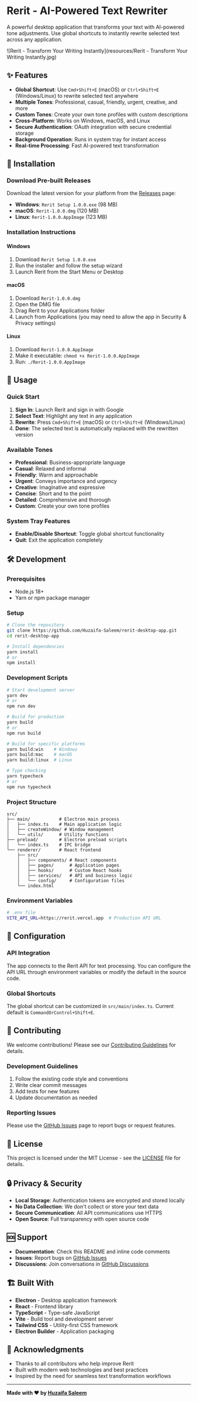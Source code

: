 # Rerit - AI-Powered Text Rewriter

A powerful desktop application that transforms your text with AI-powered tone adjustments. Use global shortcuts to instantly rewrite selected text across any application.

![Rerit - Transform Your Writing Instantly](resources/Rerit - Transform Your Writing Instantly.jpg)

## ✨ Features

- **Global Shortcut**: Use `Cmd+Shift+E` (macOS) or `Ctrl+Shift+E` (Windows/Linux) to rewrite selected text anywhere
- **Multiple Tones**: Professional, casual, friendly, urgent, creative, and more
- **Custom Tones**: Create your own tone profiles with custom descriptions
- **Cross-Platform**: Works on Windows, macOS, and Linux
- **Secure Authentication**: OAuth integration with secure credential storage
- **Background Operation**: Runs in system tray for instant access
- **Real-time Processing**: Fast AI-powered text transformation

## 🚀 Installation

### Download Pre-built Releases

Download the latest version for your platform from the [Releases](https://github.com/Huzaifa-Saleem/rerit-desktop-app/releases) page:

- **Windows**: `Rerit Setup 1.0.0.exe` (98 MB)
- **macOS**: `Rerit-1.0.0.dmg` (120 MB)  
- **Linux**: `Rerit-1.0.0.AppImage` (123 MB)

### Installation Instructions

#### Windows
1. Download `Rerit Setup 1.0.0.exe`
2. Run the installer and follow the setup wizard
3. Launch Rerit from the Start Menu or Desktop

#### macOS
1. Download `Rerit-1.0.0.dmg`
2. Open the DMG file
3. Drag Rerit to your Applications folder
4. Launch from Applications (you may need to allow the app in Security & Privacy settings)

#### Linux
1. Download `Rerit-1.0.0.AppImage`
2. Make it executable: `chmod +x Rerit-1.0.0.AppImage`
3. Run: `./Rerit-1.0.0.AppImage`

## 🎯 Usage

### Quick Start
1. **Sign In**: Launch Rerit and sign in with Google
2. **Select Text**: Highlight any text in any application
3. **Rewrite**: Press `Cmd+Shift+E` (macOS) or `Ctrl+Shift+E` (Windows/Linux)
4. **Done**: The selected text is automatically replaced with the rewritten version

### Available Tones
- **Professional**: Business-appropriate language
- **Casual**: Relaxed and informal
- **Friendly**: Warm and approachable
- **Urgent**: Conveys importance and urgency
- **Creative**: Imaginative and expressive
- **Concise**: Short and to the point
- **Detailed**: Comprehensive and thorough
- **Custom**: Create your own tone profiles

### System Tray Features
- **Enable/Disable Shortcut**: Toggle global shortcut functionality
- **Quit**: Exit the application completely

## 🛠️ Development

### Prerequisites
- Node.js 18+ 
- Yarn or npm package manager

### Setup

```bash
# Clone the repository
git clone https://github.com/Huzaifa-Saleem/rerit-desktop-app.git
cd rerit-desktop-app

# Install dependencies
yarn install
# or
npm install
```

### Development Scripts

```bash
# Start development server
yarn dev
# or
npm run dev

# Build for production
yarn build
# or  
npm run build

# Build for specific platforms
yarn build:win    # Windows
yarn build:mac    # macOS
yarn build:linux  # Linux

# Type checking
yarn typecheck
# or
npm run typecheck
```

### Project Structure

```
src/
├── main/           # Electron main process
│   ├── index.ts    # Main application logic
│   ├── createWindow/ # Window management
│   └── utils/      # Utility functions
├── preload/        # Electron preload scripts
│   └── index.ts    # IPC bridge
└── renderer/       # React frontend
    ├── src/
    │   ├── components/ # React components
    │   ├── pages/      # Application pages
    │   ├── hooks/      # Custom React hooks
    │   ├── services/   # API and business logic
    │   └── config/     # Configuration files
    └── index.html
```

### Environment Variables

```bash
# .env file
VITE_API_URL=https://rerit.vercel.app  # Production API URL
```

## 🔧 Configuration

### API Integration
The app connects to the Rerit API for text processing. You can configure the API URL through environment variables or modify the default in the source code.

### Global Shortcuts
The global shortcut can be customized in `src/main/index.ts`. Current default is `CommandOrControl+Shift+E`.

## 🤝 Contributing

We welcome contributions! Please see our [Contributing Guidelines](CONTRIBUTING.md) for details.

### Development Guidelines
1. Follow the existing code style and conventions
2. Write clear commit messages
3. Add tests for new features
4. Update documentation as needed

### Reporting Issues
Please use the [GitHub Issues](https://github.com/Huzaifa-Saleem/rerit-desktop-app/issues) page to report bugs or request features.

## 📄 License

This project is licensed under the MIT License - see the [LICENSE](LICENSE) file for details.

## 🔒 Privacy & Security

- **Local Storage**: Authentication tokens are encrypted and stored locally
- **No Data Collection**: We don't collect or store your text data
- **Secure Communication**: All API communications use HTTPS
- **Open Source**: Full transparency with open source code

## 🆘 Support

- **Documentation**: Check this README and inline code comments
- **Issues**: Report bugs on [GitHub Issues](https://github.com/Huzaifa-Saleem/rerit-desktop-app/issues)
- **Discussions**: Join conversations in [GitHub Discussions](https://github.com/Huzaifa-Saleem/rerit-desktop-app/discussions)

## 🏗️ Built With

- **Electron** - Desktop application framework
- **React** - Frontend library
- **TypeScript** - Type-safe JavaScript
- **Vite** - Build tool and development server
- **Tailwind CSS** - Utility-first CSS framework
- **Electron Builder** - Application packaging

## 🎉 Acknowledgments

- Thanks to all contributors who help improve Rerit
- Built with modern web technologies and best practices
- Inspired by the need for seamless text transformation workflows

---

**Made with ❤️ by [Huzaifa Saleem](https://huzaifasaleem.com)**
